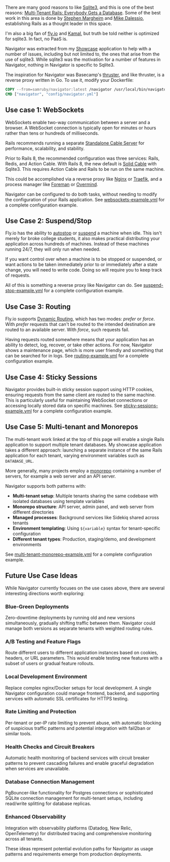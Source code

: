 There are many good reasons to like [Sqlite3](https://sqlite.org/), and this is one of the best reasons: [Multi-Tenant Rails: Everybody Gets a Database](https://www.youtube.com/watch?v=Sc4FJ0EZTAg). Some of the best work in this area is done by [Stephen Margheim](https://fractaledmind.com/) and [Mike Dalessio](https://mike.daless.io/), establishing Rails as a thought leader in this space.

I'm also a big fan of [fly.io](https://fly.io/) and [Kamal](https://kamal-deploy.org/), but truth be told neither is optimized for sqlite3. In fact, no PaaS is.

Navigator was extracted from my [Showcase](https://github.com/rubys/showcase?tab=readme-ov-file#showcase) application to help with a number of issues, including but not limited to, the ones that arise from the use of sqlite3. While sqlite3 was the motivation for a number of features in Navigator, nothing in Navigator is specific to Sqlite3.

The inspiration for Navigator was Basecamp's [thruster](https://github.com/basecamp/thruster?tab=readme-ov-file#thruster), and like thruster, is a reverse proxy written in Go. To use it, modify your Dockerfile:

```dockerfile
COPY --from=samruby/navigator:latest /navigator /usr/local/bin/navigator
CMD ["navigator", "config/navigator.yml"]
```

## Use case 1: WebSockets

WebSockets enable two-way communication between a server and a browser. A WebSocket connection is typically open for minutes or hours rather than tens or hundreds of milliseconds.

Rails recommends running a separate [Standalone Cable Server](https://guides.rubyonrails.org/action_cable_overview.html#running-standalone-cable-servers) for performance, scalability, and stability.

Prior to Rails 8, the recommended configuration was three services: Rails, Redis, and Action Cable. With Rails 8, the new default is [Solid Cable](https://github.com/rails/solid_cable?tab=readme-ov-file#solid-cable) with Sqlite3. This requires Action Cable and Rails to be run on the same machine.

This could be accomplished via a reverse proxy like [Nginx](https://nginx.org/) or [Traefik](https://traefik.io/traefik), and a process manager like [Foreman](https://github.com/ddollar/foreman?tab=readme-ov-file#foreman) or [Overmind](https://github.com/DarthSim/overmind/blob/master/README.md).

Navigator can be configured to do both tasks, without needing to modify the configuration of your Rails application. See [websockets-example.yml](examples/websockets-example.yml) for a complete configuration example.

## Use Case 2: Suspend/Stop

Fly.io has the ability to [autostop](https://fly.io/docs/launch/autostop-autostart/) or [suspend](https://fly.io/docs/reference/suspend-resume/) a machine when idle. This isn't merely for broke college students, it also makes practical distributing your application across hundreds of machines. Instead of these machines running 24/7, they will only run when needed.

If you want control over when a machine is to be stopped or suspended, or want actions to be taken immediately prior to or immediately after a state change, you will need to write code. Doing so will require you to keep track of requests.

All of this is something a reverse proxy like Navigator can do. See [suspend-stop-example.yml](examples/suspend-stop-example.yml) for a complete configuration example.

## Use Case 3: Routing

Fly.io supports [Dynamic Routing](https://fly.io/docs/networking/dynamic-request-routing/), which has two modes: _prefer_ or _force_. With _prefer_ requests that can't be routed to the intended destination are routed to an available server. With _force_, such requests fail.

Having requests routed somewhere means that your application has an ability to detect, log, recover, or take other actions. For now, Navigator shows a maintenance page, which is more user friendly and something that can be searched for in logs. See [routing-example.yml](examples/routing-example.yml) for a complete configuration example.

## Use Case 4: Sticky Sessions

Navigator provides built-in sticky session support using HTTP cookies, ensuring requests from the same client are routed to the same machine. This is particularly useful for maintaining WebSocket connections or accessing locally stored data on specific machines. See [sticky-sessions-example.yml](examples/sticky-sessions-example.yml) for a complete configuration example.

## Use Case 5: Multi-tenant and Monorepos

The multi-tenant work linked at the top of this page will enable a single Rails application to support multiple tenant databases. My showcase application takes a different approach: launching a separate instance of the same Rails application for each tenant, varying environment variables such as `DATABASE_URL`.

More generally, many projects employ a [monorepo](https://en.wikipedia.org/wiki/Monorepo) containing a number of servers, for example a web server and an API server.

Navigator supports both patterns with:
- **Multi-tenant setup**: Multiple tenants sharing the same codebase with isolated databases using template variables
- **Monorepo structure**: API server, admin panel, and web server from different directories
- **Managed processes**: Background services like Sidekiq shared across tenants
- **Environment templating**: Using `${variable}` syntax for tenant-specific configuration
- **Different tenant types**: Production, staging/demo, and development environments

See [multi-tenant-monorepo-example.yml](examples/multi-tenant-monorepo-example.yml) for a complete configuration example.

## Future Use Case Ideas

While Navigator currently focuses on the use cases above, there are several interesting directions worth exploring:

### Blue-Green Deployments
Zero-downtime deployments by running old and new versions simultaneously, gradually shifting traffic between them. Navigator could manage both versions as separate tenants with weighted routing rules.

### A/B Testing and Feature Flags
Route different users to different application instances based on cookies, headers, or URL parameters. This would enable testing new features with a subset of users or gradual feature rollouts.

### Local Development Environment
Replace complex nginx/Docker setups for local development. A single Navigator configuration could manage frontend, backend, and supporting services with automatic SSL certificates for HTTPS testing.

### Rate Limiting and Protection
Per-tenant or per-IP rate limiting to prevent abuse, with automatic blocking of suspicious traffic patterns and potential integration with fail2ban or similar tools.

### Health Checks and Circuit Breakers
Automatic health monitoring of backend services with circuit breaker patterns to prevent cascading failures and enable graceful degradation when services are unavailable.

### Database Connection Management
PgBouncer-like functionality for Postgres connections or sophisticated SQLite connection management for multi-tenant setups, including read/write splitting for database replicas.

### Enhanced Observability
Integration with observability platforms (Datadog, New Relic, OpenTelemetry) for distributed tracing and comprehensive monitoring across all tenants.

These ideas represent potential evolution paths for Navigator as usage patterns and requirements emerge from production deployments.